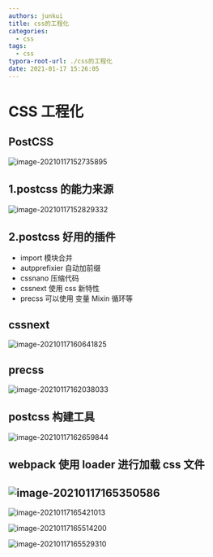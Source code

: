 ```yaml
---
authors: junkui
title: css的工程化
categories:
  - css
tags:
  - css
typora-root-url: ./css的工程化
date: 2021-01-17 15:26:05
---
```


# CSS 工程化

## PostCSS

![image-20210117152735895](./css的工程化/image-20210117152735895.png)

## 1.postcss 的能力来源

![image-20210117152829332](./css的工程化/image-20210117152829332.png)

## 2.postcss 好用的插件

- import 模块合并
- autpprefixier 自动加前缀
- cssnano 压缩代码
- cssnext 使用 css 新特性
- precss 可以使用 变量 Mixin 循环等

## cssnext

![image-20210117160641825](./css的工程化/image-20210117160641825.png)

## precss

![image-20210117162038033](./css的工程化/image-20210117162038033.png)

## postcss 构建工具

![image-20210117162659844](./css的工程化/image-20210117162659844.png)

## webpack 使用 loader 进行加载 css 文件

## ![image-20210117165350586](./css的工程化/image-20210117165350586.png)

![image-20210117165421013](./css的工程化/image-20210117165421013.png)

![image-20210117165514200](./css的工程化/image-20210117165514200.png)

![image-20210117165529310](./css的工程化/image-20210117165529310.png)
